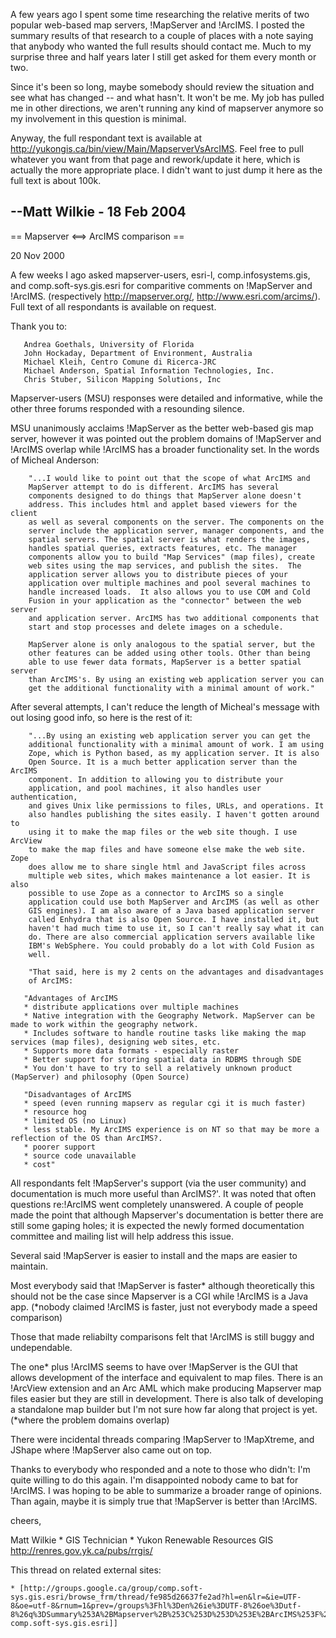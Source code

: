 A few years ago I spent some time researching the relative merits of two popular web-based map servers, !MapServer and !ArcIMS. I posted the summary results of that research to a couple of places with a note saying that anybody who wanted the full results should contact me. Much to my surprise three and half years later I still get asked for them every month or two.                                              
                                                                                                                                                                                                                                                                                                                                                                                                                              
Since it's been so long, maybe somebody should review the situation and see what has changed -- and what hasn't. It won't be me. My job has pulled me in other directions, we aren't running any kind of mapserver anymore so my involvement in this question is minimal.                                                                                                                                                     
                                                                                                                                                                                                                                                                                                                                                                                                                              
Anyway, the full respondant text is available at http://yukongis.ca/bin/view/Main/MapserverVsArcIMS. Feel free to pull whatever you want from that page and rework/update it here, which is actually the more appropriate place. I didn't want to just dump it here as the full text is about 100k.                                                                                                                           
                                                                                                                                                                                                                                                                                                                                                                                                                              
--Matt Wilkie - 18 Feb 2004                                                                                                                                                                                                                                                                                                                                                                                                   
----                                                                                                                                                                                                                                                                                                                                                                                                                          
                                                                                                                                                                                                                                                                                                                                                                                                                              
== Mapserver <==> ArcIMS comparison ==                                                                                                                                                                                                                                                                                                                                                                                        
                                                                                                                                                                                                                                                                                                                                                                                                                              
20 Nov 2000                                                                                                                                                                                                                                                                                                                                                                                                                   
                                                                                                                                                                                                                                                                                                                                                                                                                              
A few weeks I ago asked mapserver-users, esri-l, comp.infosystems.gis, and comp.soft-sys.gis.esri for comparitive comments on !MapServer and !ArcIMS. (respectively http://mapserver.org/, http://www.esri.com/arcims/). Full text of all respondants is available on request.                                                                                                                                                
                                                                                                                                                                                                                                                                                                                                                                                                                              
Thank you to:                                                                                                                                                                                                                                                                                                                                                                                                                 

```                                                                                                                                                                                                                                                                                                                                                                                                                           
   Andrea Goethals, University of Florida                                                                                                                                                                                                                                                                                                                                                                                     
   John Hockaday, Department of Environment, Australia                                                                                                                                                                                                                                                                                                                                                                        
   Michael Kleih, Centro Comune di Ricerca-JRC                                                                                                                                                                                                                                                                                                                                                                                
   Michael Anderson, Spatial Information Technologies, Inc.                                                                                                                                                                                                                                                                                                                                                                   
   Chris Stuber, Silicon Mapping Solutions, Inc                                                                                                                                                                                                                                                                                                                                                                               
```                                                                                                                                                                                                                                                                                                                                                                                                                           
Mapserver-users (MSU) responses were detailed and informative, while the other three forums responded with a resounding silence.                                                                                                                                                                                                                                                                                              
                                                                                                                                                                                                                                                                                                                                                                                                                              
MSU unanimously acclaims !MapServer as the better web-based gis map server, however it was pointed out the problem domains of !MapServer and !ArcIMS overlap while !ArcIMS has a broader functionality set. In the words of Micheal Anderson:                                                                                                                                                                                 

```                                                                                                                                                                                                                                                                                                                                                                                                                           
    "...I would like to point out that the scope of what ArcIMS and                                                                                                                                                                                                                                                                                                                                                           
    MapServer attempt to do is different. ArcIMS has several                                                                                                                                                                                                                                                                                                                                                                  
    components designed to do things that MapServer alone doesn't                                                                                                                                                                                                                                                                                                                                                             
    address. This includes html and applet based viewers for the client                                                                                                                                                                                                                                                                                                                                                       
    as well as several components on the server. The components on the                                                                                                                                                                                                                                                                                                                                                        
    server include the application server, manager components, and the                                                                                                                                                                                                                                                                                                                                                        
    spatial servers. The spatial server is what renders the images,                                                                                                                                                                                                                                                                                                                                                           
    handles spatial queries, extracts features, etc. The manager                                                                                                                                                                                                                                                                                                                                                              
    components allow you to build "Map Services" (map files), create                                                                                                                                                                                                                                                                                                                                                          
    web sites using the map services, and publish the sites.  The                                                                                                                                                                                                                                                                                                                                                             
    application server allows you to distribute pieces of your                                                                                                                                                                                                                                                                                                                                                                
    application over multiple machines and pool several machines to                                                                                                                                                                                                                                                                                                                                                           
    handle increased loads.  It also allows you to use COM and Cold                                                                                                                                                                                                                                                                                                                                                           
    Fusion in your application as the "connector" between the web server                                                                                                                                                                                                                                                                                                                                                      
    and application server. ArcIMS has two additional components that                                                                                                                                                                                                                                                                                                                                                         
    start and stop processes and delete images on a schedule.                                                                                                                                                                                                                                                                                                                                                                 
                                                                                                                                                                                                                                                                                                                                                                                                                              
    MapServer alone is only analogous to the spatial server, but the                                                                                                                                                                                                                                                                                                                                                          
    other features can be added using other tools. Other than being                                                                                                                                                                                                                                                                                                                                                           
    able to use fewer data formats, MapServer is a better spatial server                                                                                                                                                                                                                                                                                                                                                      
    than ArcIMS's. By using an existing web application server you can                                                                                                                                                                                                                                                                                                                                                        
    get the additional functionality with a minimal amount of work."                                                                                                                                                                                                                                                                                                                                                          
```                                                                                                                                                                                                                                                                                                                                                                                                                           
After several attempts, I can't reduce the length of Micheal's message with out losing good info, so here is the rest of it:                                                                                                                                                                                                                                                                                                  

```                                                                                                                                                                                                                                                                                                                                                                                                                           
    "...By using an existing web application server you can get the                                                                                                                                                                                                                                                                                                                                                           
    additional functionality with a minimal amount of work. I am using                                                                                                                                                                                                                                                                                                                                                        
    Zope, which is Python based, as my application server. It is also                                                                                                                                                                                                                                                                                                                                                         
    Open Source. It is a much better application server than the ArcIMS                                                                                                                                                                                                                                                                                                                                                       
    component. In addition to allowing you to distribute your                                                                                                                                                                                                                                                                                                                                                                 
    application, and pool machines, it also handles user authentication,                                                                                                                                                                                                                                                                                                                                                      
    and gives Unix like permissions to files, URLs, and operations. It                                                                                                                                                                                                                                                                                                                                                        
    also handles publishing the sites easily. I haven't gotten around to                                                                                                                                                                                                                                                                                                                                                      
    using it to make the map files or the web site though. I use ArcView                                                                                                                                                                                                                                                                                                                                                      
    to make the map files and have someone else make the web site. Zope                                                                                                                                                                                                                                                                                                                                                       
    does allow me to share single html and JavaScript files across                                                                                                                                                                                                                                                                                                                                                            
    multiple web sites, which makes maintenance a lot easier. It is also                                                                                                                                                                                                                                                                                                                                                      
    possible to use Zope as a connector to ArcIMS so a single                                                                                                                                                                                                                                                                                                                                                                 
    application could use both MapServer and ArcIMS (as well as other                                                                                                                                                                                                                                                                                                                                                         
    GIS engines). I am also aware of a Java based application server                                                                                                                                                                                                                                                                                                                                                          
    called Enhydra that is also Open Source. I have installed it, but                                                                                                                                                                                                                                                                                                                                                         
    haven't had much time to use it, so I can't really say what it can                                                                                                                                                                                                                                                                                                                                                        
    do. There are also commercial application servers available like                                                                                                                                                                                                                                                                                                                                                          
    IBM's WebSphere. You could probably do a lot with Cold Fusion as                                                                                                                                                                                                                                                                                                                                                          
    well.                                                                                                                                                                                                                                                                                                                                                                                                                     
                                                                                                                                                                                                                                                                                                                                                                                                                              
    "That said, here is my 2 cents on the advantages and disadvantages                                                                                                                                                                                                                                                                                                                                                        
    of ArcIMS:                                                                                                                                                                                                                                                                                                                                                                                                                
                                                                                                                                                                                                                                                                                                                                                                                                                              
   "Advantages of ArcIMS                                                                                                                                                                                                                                                                                                                                                                                                      
   * distribute applications over multiple machines                                                                                                                                                                                                                                                                                                                                                                           
   * Native integration with the Geography Network. MapServer can be made to work within the geography network.                                                                                                                                                                                                                                                                                                               
   * Includes software to handle routine tasks like making the map  services (map files), designing web sites, etc.                                                                                                                                                                                                                                                                                                           
   * Supports more data formats - especially raster                                                                                                                                                                                                                                                                                                                                                                           
   * Better support for storing spatial data in RDBMS through SDE                                                                                                                                                                                                                                                                                                                                                             
   * You don't have to try to sell a relatively unknown product  (MapServer) and philosophy (Open Source)                                                                                                                                                                                                                                                                                                                     
                                                                                                                                                                                                                                                                                                                                                                                                                              
   "Disadvantages of ArcIMS                                                                                                                                                                                                                                                                                                                                                                                                   
   * speed (even running mapserv as regular cgi it is much faster)                                                                                                                                                                                                                                                                                                                                                            
   * resource hog                                                                                                                                                                                                                                                                                                                                                                                                             
   * limited OS (no Linux)                                                                                                                                                                                                                                                                                                                                                                                                    
   * less stable. My ArcIMS experience is on NT so that may be more a reflection of the OS than ArcIMS?.                                                                                                                                                                                                                                                                                                                      
   * poorer support                                                                                                                                                                                                                                                                                                                                                                                                           
   * source code unavailable                                                                                                                                                                                                                                                                                                                                                                                                  
   * cost"                                                                                                                                                                                                                                                                                                                                                                                                                    
```                                                                                                                                                                                                                                                                                                                                                                                                                           
All respondants felt !MapServer's support (via the user community) and documentation is much more useful than ArcIMS?'. It was noted that often questions re:!ArcIMS went completely unanswered. A couple of people made the point that although Mapserver's documentation is better there are still some gaping holes; it is expected the newly formed documentation committee and mailing list will help address this issue.
                                                                                                                                                                                                                                                                                                                                                                                                                              
Several said !MapServer is easier to install and the maps are easier to maintain.                                                                                                                                                                                                                                                                                                                                             
                                                                                                                                                                                                                                                                                                                                                                                                                              
Most everybody said that !MapServer is faster* although theoretically this should not be the case since Mapserver is a CGI while !ArcIMS is a Java app. (*nobody claimed !ArcIMS is faster, just not everybody made a speed comparison)                                                                                                                                                                                       
                                                                                                                                                                                                                                                                                                                                                                                                                              
Those that made reliabilty comparisons felt that !ArcIMS is still buggy and undependable.                                                                                                                                                                                                                                                                                                                                     
                                                                                                                                                                                                                                                                                                                                                                                                                              
The one* plus !ArcIMS seems to have over !MapServer is the GUI that allows development of the interface and equivalent to map files. There is an !ArcView extension and an Arc AML which make producing Mapserver map files easier but they are still in development. There is also talk of developing a standalone map builder but I'm not sure how far along that project is yet. (*where the problem domains overlap)      
                                                                                                                                                                                                                                                                                                                                                                                                                              
There were incidental threads comparing !MapServer to !MapXtreme, and JShape where !MapServer also came out on top.                                                                                                                                                                                                                                                                                                           
                                                                                                                                                                                                                                                                                                                                                                                                                              
Thanks to everybody who responded and a note to those who didn't: I'm quite willing to do this again. I'm disappointed nobody came to bat for !ArcIMS. I was hoping to be able to summarize a broader range of opinions. Than again, maybe it is simply true that !MapServer is better than !ArcIMS.                                                                                                                          
                                                                                                                                                                                                                                                                                                                                                                                                                              
cheers,                                                                                                                                                                                                                                                                                                                                                                                                                       
                                                                                                                                                                                                                                                                                                                                                                                                                              
Matt Wilkie * GIS Technician * Yukon Renewable Resources GIS <br> http://renres.gov.yk.ca/pubs/rrgis/                                                                                                                                                                                                                                                                                                                         
                                                                                                                                                                                                                                                                                                                                                                                                                              
This thread on related external sites:                                                                                                                                                                                                                                                                                                                                                                                        
                                                                                                                                                                                                                                                                                                                                                                                                                              
    * [http://groups.google.ca/group/comp.soft-sys.gis.esri/browse_frm/thread/fe985d26637fe2ad?hl=en&lr=&ie=UTF-8&oe=utf-8&rnum=1&prev=/groups%3Fhl%3Den%26ie%3DUTF-8%26oe%3Dutf-8%26q%3DSummary%253A%2BMapserver%2B%253C%253D%253D%253E%2BArcIMS%253F%2Bcomparison%26meta%3D%26sa%3DN%26tab%3Dwg comp.soft-sys.gis.esri]]
